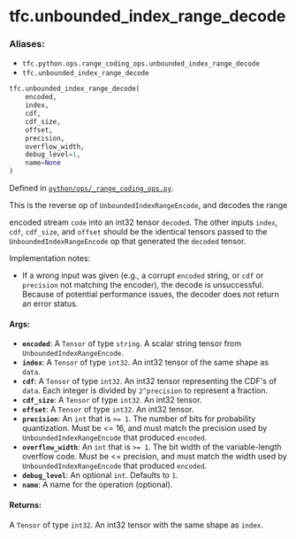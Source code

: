 
# tfc.unbounded_index_range_decode

### Aliases:

* `tfc.python.ops.range_coding_ops.unbounded_index_range_decode`
* `tfc.unbounded_index_range_decode`

``` python
tfc.unbounded_index_range_decode(
    encoded,
    index,
    cdf,
    cdf_size,
    offset,
    precision,
    overflow_width,
    debug_level=1,
    name=None
)
```



Defined in [`python/ops/_range_coding_ops.py`](https://github.com/tensorflow/compression/tree/master/python/ops/_range_coding_ops.py).

<!-- Placeholder for "Used in" -->

This is the reverse op of `UnboundedIndexRangeEncode`, and decodes the range

encoded stream `code` into an int32 tensor `decoded`. The other inputs `index`,
`cdf`, `cdf_size`, and `offset` should be the identical tensors passed to the
`UnboundedIndexRangeEncode` op that generated the `decoded` tensor.

Implementation notes:

- If a wrong input was given (e.g., a corrupt `encoded` string, or `cdf` or
`precision` not matching the encoder), the decode is unsuccessful. Because of
potential performance issues, the decoder does not return an error status.

#### Args:

* <b>`encoded`</b>: A `Tensor` of type `string`.
    A scalar string tensor from `UnboundedIndexRangeEncode`.
* <b>`index`</b>: A `Tensor` of type `int32`.
    An int32 tensor of the same shape as `data`.
* <b>`cdf`</b>: A `Tensor` of type `int32`.
    An int32 tensor representing the CDF's of `data`. Each integer is divided
    by `2^precision` to represent a fraction.
* <b>`cdf_size`</b>: A `Tensor` of type `int32`. An int32 tensor.
* <b>`offset`</b>: A `Tensor` of type `int32`. An int32 tensor.
* <b>`precision`</b>: An `int` that is `>= 1`.
    The number of bits for probability quantization. Must be <= 16, and
    must match the precision used by `UnboundedIndexRangeEncode` that produced
    `encoded`.
* <b>`overflow_width`</b>: An `int` that is `>= 1`.
    The bit width of the variable-length overflow code. Must be <=
    precision, and must match the width used by `UnboundedIndexRangeEncode` that
    produced `encoded`.
* <b>`debug_level`</b>: An optional `int`. Defaults to `1`.
* <b>`name`</b>: A name for the operation (optional).


#### Returns:

A `Tensor` of type `int32`.
An int32 tensor with the same shape as `index`.